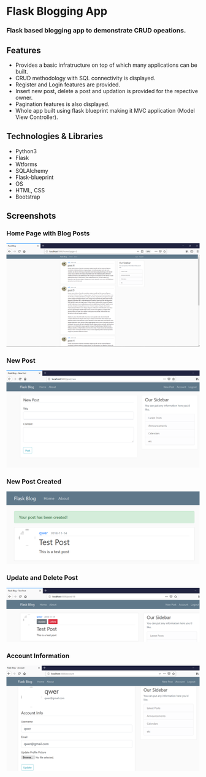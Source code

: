 # Flask Blogging App
### Flask based blogging app to demonstrate CRUD opeations.

## Features
* Provides a basic infratructure on top of which many applications can be built.
* CRUD methodology with SQL connectivity is displayed.
* Register and Login features are provided.
* Insert new post, delete a post and updation is provided for the repective owner.
* Pagination features is also displayed.
* Whole app built using flask blueprint making it MVC application (Model View Controller).

## Technologies & Libraries
* Python3
* Flask
* Wtforms
* SQLAlchemy
* Flask-blueprint
* OS
* HTML, CSS
* Bootstrap

## Screenshots

### Home Page with Blog Posts
![alt text](screenshots/home.PNG "Home Page Styled with Bootstrap")

### New Post
![alt text](screenshots/new_post.PNG "new post for blog")

### New Post Created
![alt text](screenshots/new_post_created.PNG "new post created screenshot")

### Update and Delete Post
![alt text](screenshots/update_delete.PNG "Update and delete posts for blog")

### Account Information
![alt text](screenshots/account_info.PNG "user account")
